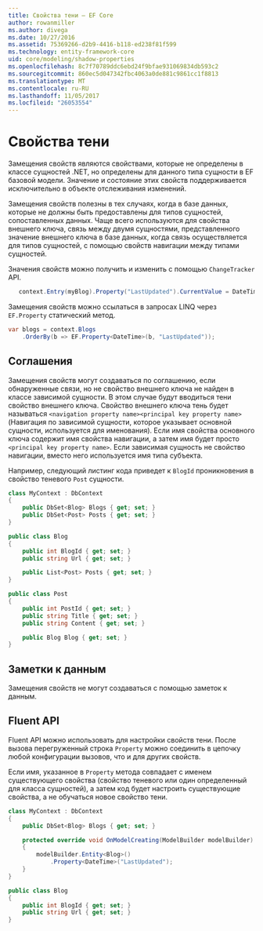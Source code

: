 ```yaml
---
title: Свойства тени — EF Core
author: rowanmiller
ms.author: divega
ms.date: 10/27/2016
ms.assetid: 75369266-d2b9-4416-b118-ed238f81f599
ms.technology: entity-framework-core
uid: core/modeling/shadow-properties
ms.openlocfilehash: 8c7f70789ddc6ebd24f9bfae931069834db593c2
ms.sourcegitcommit: 860ec5d047342fbc4063a0de881c9861cc1f8813
ms.translationtype: MT
ms.contentlocale: ru-RU
ms.lasthandoff: 11/05/2017
ms.locfileid: "26053554"
---
```

# <a name="shadow-properties"></a>Свойства тени

Замещения свойств являются свойствами, которые не определены в классе сущностей .NET, но определены для данного типа сущности в EF базовой модели. Значение и состояние этих свойств поддерживается исключительно в объекте отслеживания изменений.

Замещения свойств полезны в тех случаях, когда в базе данных, которые не должны быть предоставлены для типов сущностей, сопоставленных данных. Чаще всего используются для свойства внешнего ключа, связь между двумя сущностями, представленного значение внешнего ключа в базе данных, когда связь осуществляется для типов сущностей, с помощью свойств навигации между типами сущностей.

Значения свойств можно получить и изменить с помощью `ChangeTracker` API.

``` csharp
   context.Entry(myBlog).Property("LastUpdated").CurrentValue = DateTime.Now;
```

Замещения свойств можно ссылаться в запросах LINQ через `EF.Property` статический метод.

``` csharp
var blogs = context.Blogs
    .OrderBy(b => EF.Property<DateTime>(b, "LastUpdated"));
```

## <a name="conventions"></a>Соглашения

Замещения свойств могут создаваться по соглашению, если обнаруженные связи, но не свойство внешнего ключа не найден в классе зависимой сущности. В этом случае будут вводиться тени свойство внешнего ключа. Свойство внешнего ключа тень будет называться `<navigation property name><principal key property name>` (Навигация по зависимой сущности, которое указывает основной сущности, используется для именования). Если имя свойства основного ключа содержит имя свойства навигации, а затем имя будет просто `<principal key property name>`. Если зависимая сущность не свойство навигации, вместо него используется имя типа субъекта.

Например, следующий листинг кода приведет к `BlogId` проникновения в свойство теневого `Post` сущности.

<!-- [!code-csharp[Main](samples/core/Modeling/Conventions/Samples/ShadowForeignKey.cs)] -->
``` csharp
class MyContext : DbContext
{
    public DbSet<Blog> Blogs { get; set; }
    public DbSet<Post> Posts { get; set; }
}

public class Blog
{
    public int BlogId { get; set; }
    public string Url { get; set; }

    public List<Post> Posts { get; set; }
}

public class Post
{
    public int PostId { get; set; }
    public string Title { get; set; }
    public string Content { get; set; }

    public Blog Blog { get; set; }
}
```

## <a name="data-annotations"></a>Заметки к данным

Замещения свойств не могут создаваться с помощью заметок к данным.

## <a name="fluent-api"></a>Fluent API

Fluent API можно использовать для настройки свойств тени. После вызова перегруженный строка `Property` можно соединить в цепочку любой конфигурации вызовов, что и для других свойств.

Если имя, указанное в `Property` метода совпадает с именем существующего свойства (свойство теневого или один определенный для класса сущностей), а затем код будет настроить существующие свойства, а не обучаться новое свойство тени.

<!-- [!code-csharp[Main](samples/core/Modeling/FluentAPI/Samples/ShadowProperty.cs?highlight=7,8)] -->
``` csharp
class MyContext : DbContext
{
    public DbSet<Blog> Blogs { get; set; }

    protected override void OnModelCreating(ModelBuilder modelBuilder)
    {
        modelBuilder.Entity<Blog>()
            .Property<DateTime>("LastUpdated");
    }
}

public class Blog
{
    public int BlogId { get; set; }
    public string Url { get; set; }
}
```
